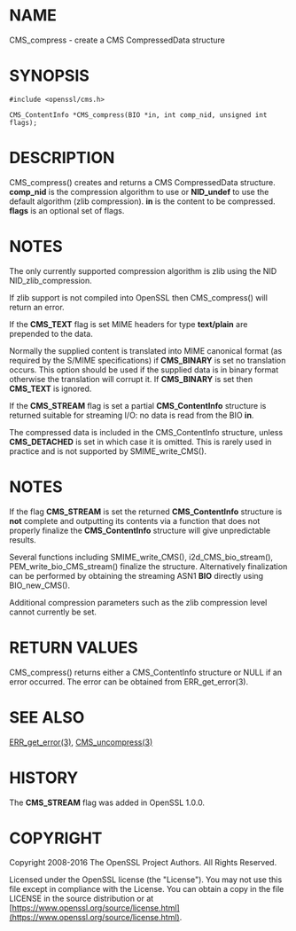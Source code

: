 # NAME

CMS\_compress - create a CMS CompressedData structure

# SYNOPSIS

    #include <openssl/cms.h>

    CMS_ContentInfo *CMS_compress(BIO *in, int comp_nid, unsigned int flags);

# DESCRIPTION

CMS\_compress() creates and returns a CMS CompressedData structure. **comp\_nid**
is the compression algorithm to use or **NID\_undef** to use the default
algorithm (zlib compression). **in** is the content to be compressed.
**flags** is an optional set of flags.

# NOTES

The only currently supported compression algorithm is zlib using the NID
NID\_zlib\_compression.

If zlib support is not compiled into OpenSSL then CMS\_compress() will return
an error.

If the **CMS\_TEXT** flag is set MIME headers for type **text/plain** are
prepended to the data.

Normally the supplied content is translated into MIME canonical format (as
required by the S/MIME specifications) if **CMS\_BINARY** is set no translation
occurs. This option should be used if the supplied data is in binary format
otherwise the translation will corrupt it. If **CMS\_BINARY** is set then
**CMS\_TEXT** is ignored.

If the **CMS\_STREAM** flag is set a partial **CMS\_ContentInfo** structure is
returned suitable for streaming I/O: no data is read from the BIO **in**.

The compressed data is included in the CMS\_ContentInfo structure, unless
**CMS\_DETACHED** is set in which case it is omitted. This is rarely used in
practice and is not supported by SMIME\_write\_CMS().

# NOTES

If the flag **CMS\_STREAM** is set the returned **CMS\_ContentInfo** structure is
**not** complete and outputting its contents via a function that does not
properly finalize the **CMS\_ContentInfo** structure will give unpredictable
results.

Several functions including SMIME\_write\_CMS(), i2d\_CMS\_bio\_stream(),
PEM\_write\_bio\_CMS\_stream() finalize the structure. Alternatively finalization
can be performed by obtaining the streaming ASN1 **BIO** directly using
BIO\_new\_CMS().

Additional compression parameters such as the zlib compression level cannot
currently be set.

# RETURN VALUES

CMS\_compress() returns either a CMS\_ContentInfo structure or NULL if an error
occurred. The error can be obtained from ERR\_get\_error(3).

# SEE ALSO

[ERR\_get\_error(3)](http://man.he.net/man3/ERR_get_error), [CMS\_uncompress(3)](http://man.he.net/man3/CMS_uncompress)

# HISTORY

The **CMS\_STREAM** flag was added in OpenSSL 1.0.0.

# COPYRIGHT

Copyright 2008-2016 The OpenSSL Project Authors. All Rights Reserved.

Licensed under the OpenSSL license (the "License").  You may not use
this file except in compliance with the License.  You can obtain a copy
in the file LICENSE in the source distribution or at
[https://www.openssl.org/source/license.html](https://www.openssl.org/source/license.html).
